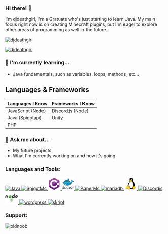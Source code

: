 ### Hi there! 👋
I'm djdeathgirl, I'm a Gratuate who's just starting to learn Java. My main focus right now is on creating Minecraft plugins, but I'm eager to explore other areas of programming as well in the future.

<p align="left"> <img src="https://komarev.com/ghpvc/?username=djdeathgirl&label=Profile%20views&color=0e75b6&style=flat" alt="djdeathgirl" /> </p>

<p align="left"> <a href="https://github.com/ryo-ma/github-profile-trophy"><img src="https://github-profile-trophy.vercel.app/?username=djdeathgirl" alt="djdeathgirl" /></a> </p>

### 🌱 I'm currently learning...
- Java fundamentals, such as variables, loops, methods, etc...

## Languages & Frameworks

|     Languages I Know     | Frameworks I Know |
|--------------------------|-------------------|
| JavaScript (Node)        | Discord.js (Node) |
| Java (Spigotapi)         |        Unity      |
|           PHP            |                   |




### 💬 Ask me about...
- My future projects
- What I'm currently working on and how it's going


<h3 align="left">Languages and Tools:</h3>
<p align="left"> <a href="https://www.java.com/" target="_blank" rel="noreferrer"> <img src="https://www.vectorlogo.zone/logos/java/java-vertical.svg" alt="Java" width="40" height="40"/> </a> <a href="https://www.spigotmc.org/" target="_blank" rel="noreferrer"> <img src="https://static.spigotmc.org/img/spigot.png" alt="SpigotMc" width="40" height="40"/> </a> <a href="https://www.w3schools.com/cs/" target="_blank" rel="noreferrer"> <img src="https://raw.githubusercontent.com/devicons/devicon/master/icons/csharp/csharp-original.svg" alt="csharp" width="40" height="40"/> </a> <a href="https://www.docker.com/" target="_blank" rel="noreferrer"> <img src="https://raw.githubusercontent.com/devicons/devicon/master/icons/docker/docker-original-wordmark.svg" alt="docker" width="40" height="40"/> </a> <a href="https://papermc.io/" target="_blank" rel="noreferrer"> <img src="https://seeklogo.com/images/P/papermc-logo-270F7CE4FA-seeklogo.com.png" alt="PaperMc" width="40" height="40"/> </a> <a href="https://mariadb.com/" target="_blank" rel="noreferrer"> <img src="https://mariadb.com/wp-content/uploads/2019/11/vertical-logo_black.svg" alt="mariadb" width="40" height="40"/> </a> <a href="https://www.linux.org/" target="_blank" rel="noreferrer"> <img src="https://raw.githubusercontent.com/devicons/devicon/master/icons/linux/linux-original.svg" alt="linux" width="40" height="40"/> </a> <a href="https://discord.js.org/" target="_blank" rel="noreferrer"> <img src="https://www.vectorlogo.zone/logos/js_discord/js_discord-icon.svg" alt="Discordjs" width="40" height="40"/> </a> <a href="https://nodejs.org" target="_blank" rel="noreferrer"> <img src="https://raw.githubusercontent.com/devicons/devicon/master/icons/nodejs/nodejs-original-wordmark.svg" alt="nodejs" width="40" height="40"/> </a> <a href="https://wordpress.com/" target="_blank" rel="noreferrer"> <img src="https://upload.wikimedia.org/wikipedia/commons/thumb/0/09/Wordpress-Logo.svg/512px-Wordpress-Logo.svg.png" alt="wordpress" width="40" height="40"/> </a> <a href="https://skripthub.net/" target="_blank" rel="noreferrer"> <img src="https://skripthub.net/static/img/ogLogo.png" alt="skript" width="40" height="40"/> </a> </p>

<h3 align="left">Support:</h3>
<p><a href="https://ko-fi.com/wannabedevandartist"> <img align="left" src="https://cdn.ko-fi.com/cdn/kofi3.png?v=3" height="50" width="210" alt="oldnoob" /></a></p><br><br>






<!--### 🤔 Current projects
I currently have two published projects which are:
- [TownyWild](https://github.com/Agaloth/TownyWild/)
- [SpawnerShutdown](https://github.com/Agaloth/SpawnerShutdown/) -->

<!--### 📫 How to reach me:
- You can either add me on discord (Agaloth#4927) or [join my discord support server](https://discord.gg/yZtVRdqNJN) -->

<!--
**djdeathgirl/djdeathgirl** is a ✨ _special_ ✨ repository because its `README.md` (this file) appears on your GitHub profile.

Here are some ideas to get you started:

- 🔭 I’m currently working on ...
- 🌱 I’m currently learning ...
- 👯 I’m looking to collaborate on ...
- 🤔 I’m looking for help with ...
- 💬 Ask me about ...
- 📫 How to reach me: ...
- 😄 Pronouns: ...
- ⚡ Fun fact: ...
-->
